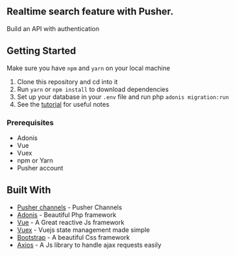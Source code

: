 ## Realtime search feature with Pusher.

Build an API with authentication 


## Getting Started
Make sure you have `npm` and `yarn` on your local machine

1.  Clone this repository and cd into it
2.  Run `yarn` or `npm install` to download dependencies
3.  Set up your database in your `.env` file and run php `adonis migration:run`
4.  See the [tutorial](https://pusher.com/tutorials/search-laravel-vue) for useful notes 

### Prerequisites

* Adonis
* Vue
* Vuex
* npm or Yarn
* Pusher account


## Built With

* [Pusher channels](https://pusher.com/channels) - Pusher Channels
* [Adonis](https://adonisjs.com/) - Beautiful Php framework
* [Vue](https://vuejs.org/) - A Great reactive Js framework
* [Vuex](https://vuejs.org/) - Vuejs state management made simple
* [Bootstrap](https://getbootstrap.com) - A beautiful Css framework
* [Axios](https://vuejs.org/) - A Js library to handle ajax requests easily

